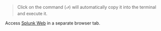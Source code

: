 > Click on the command (`⮐`) will automatically copy it into the terminal and execute it.

Access [Splunk Web](https://[[HOST_SUBDOMAIN]]-8000-[[KATACODA_HOST]].environments.katacoda.com/) in a separate browser tab.

